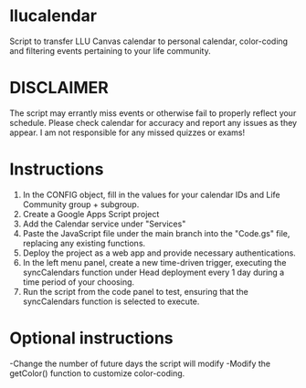 # llucalendar
Script to transfer LLU Canvas calendar to personal calendar, color-coding and filtering events pertaining to your life community.

# DISCLAIMER
The script may errantly miss events or otherwise fail to properly reflect your schedule. Please check calendar for accuracy and report any issues as they appear. I am not responsible for any missed quizzes or exams!

# Instructions
1) In the CONFIG object, fill in the values for your calendar IDs and Life Community group + subgroup.
2) Create a Google Apps Script project
3) Add the Calendar service under "Services"
4) Paste the JavaScript file under the main branch into the "Code.gs" file, replacing any existing functions.
5) Deploy the project as a web app and provide necessary authentications.
6) In the left menu panel, create a new time-driven trigger, executing the syncCalendars function under Head deployment every 1 day during a time period of your choosing.
7) Run the script from the code panel to test, ensuring that the syncCalendars function is selected to execute.

# Optional instructions
-Change the number of future days the script will modify
-Modify the getColor() function to customize color-coding.
